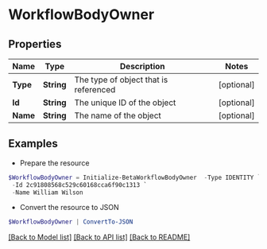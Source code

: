 # WorkflowBodyOwner
## Properties

Name | Type | Description | Notes
------------ | ------------- | ------------- | -------------
**Type** | **String** | The type of object that is referenced | [optional] 
**Id** | **String** | The unique ID of the object | [optional] 
**Name** | **String** | The name of the object | [optional] 

## Examples

- Prepare the resource
```powershell
$WorkflowBodyOwner = Initialize-BetaWorkflowBodyOwner  -Type IDENTITY `
 -Id 2c91808568c529c60168cca6f90c1313 `
 -Name William Wilson
```

- Convert the resource to JSON
```powershell
$WorkflowBodyOwner | ConvertTo-JSON
```

[[Back to Model list]](../README.md#documentation-for-models) [[Back to API list]](../README.md#documentation-for-api-endpoints) [[Back to README]](../README.md)


